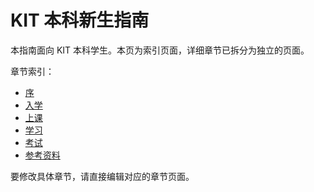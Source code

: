 # KIT 本科新生指南

本指南面向 KIT 本科学生。本页为索引页面，详细章节已拆分为独立的页面。

章节索引：

- [序](序.md)
- [入学](入学.md)
- [上课](上课.md)
- [学习](学习.md)
- [考试](考试.md)
- [参考资料](References.md)

要修改具体章节，请直接编辑对应的章节页面。
